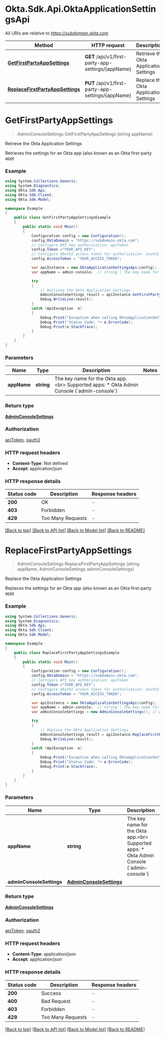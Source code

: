 # Okta.Sdk.Api.OktaApplicationSettingsApi

All URIs are relative to *https://subdomain.okta.com*

Method | HTTP request | Description
------------- | ------------- | -------------
[**GetFirstPartyAppSettings**](OktaApplicationSettingsApi.md#getfirstpartyappsettings) | **GET** /api/v1/first-party-app-settings/{appName} | Retrieve the Okta Application Settings
[**ReplaceFirstPartyAppSettings**](OktaApplicationSettingsApi.md#replacefirstpartyappsettings) | **PUT** /api/v1/first-party-app-settings/{appName} | Replace the Okta Application Settings


<a name="getfirstpartyappsettings"></a>
# **GetFirstPartyAppSettings**
> AdminConsoleSettings GetFirstPartyAppSettings (string appName)

Retrieve the Okta Application Settings

Retrieves the settings for an Okta app (also known as an Okta first-party app)

### Example
```csharp
using System.Collections.Generic;
using System.Diagnostics;
using Okta.Sdk.Api;
using Okta.Sdk.Client;
using Okta.Sdk.Model;

namespace Example
{
    public class GetFirstPartyAppSettingsExample
    {
        public static void Main()
        {
            Configuration config = new Configuration();
            config.OktaDomain = "https://subdomain.okta.com";
            // Configure API key authorization: apiToken
            config.Token ="YOUR_API_KEY";
            // Configure OAuth2 access token for authorization: oauth2
            config.AccessToken = "YOUR_ACCESS_TOKEN";

            var apiInstance = new OktaApplicationSettingsApi(config);
            var appName = admin-console;  // string | The key name for the Okta app.<br> Supported apps:   * Okta Admin Console (`admin-console`) 

            try
            {
                // Retrieve the Okta Application Settings
                AdminConsoleSettings result = apiInstance.GetFirstPartyAppSettings(appName);
                Debug.WriteLine(result);
            }
            catch (ApiException  e)
            {
                Debug.Print("Exception when calling OktaApplicationSettingsApi.GetFirstPartyAppSettings: " + e.Message );
                Debug.Print("Status Code: "+ e.ErrorCode);
                Debug.Print(e.StackTrace);
            }
        }
    }
}
```

### Parameters

Name | Type | Description  | Notes
------------- | ------------- | ------------- | -------------
 **appName** | **string**| The key name for the Okta app.&lt;br&gt; Supported apps:   * Okta Admin Console (&#x60;admin-console&#x60;)  | 

### Return type

[**AdminConsoleSettings**](AdminConsoleSettings.md)

### Authorization

[apiToken](../README.md#apiToken), [oauth2](../README.md#oauth2)

### HTTP request headers

 - **Content-Type**: Not defined
 - **Accept**: application/json


### HTTP response details
| Status code | Description | Response headers |
|-------------|-------------|------------------|
| **200** | OK |  -  |
| **403** | Forbidden |  -  |
| **429** | Too Many Requests |  -  |

[[Back to top]](#) [[Back to API list]](../README.md#documentation-for-api-endpoints) [[Back to Model list]](../README.md#documentation-for-models) [[Back to README]](../README.md)

<a name="replacefirstpartyappsettings"></a>
# **ReplaceFirstPartyAppSettings**
> AdminConsoleSettings ReplaceFirstPartyAppSettings (string appName, AdminConsoleSettings adminConsoleSettings)

Replace the Okta Application Settings

Replaces the settings for an Okta app (also known as an Okta first-party app)

### Example
```csharp
using System.Collections.Generic;
using System.Diagnostics;
using Okta.Sdk.Api;
using Okta.Sdk.Client;
using Okta.Sdk.Model;

namespace Example
{
    public class ReplaceFirstPartyAppSettingsExample
    {
        public static void Main()
        {
            Configuration config = new Configuration();
            config.OktaDomain = "https://subdomain.okta.com";
            // Configure API key authorization: apiToken
            config.Token ="YOUR_API_KEY";
            // Configure OAuth2 access token for authorization: oauth2
            config.AccessToken = "YOUR_ACCESS_TOKEN";

            var apiInstance = new OktaApplicationSettingsApi(config);
            var appName = admin-console;  // string | The key name for the Okta app.<br> Supported apps:   * Okta Admin Console (`admin-console`) 
            var adminConsoleSettings = new AdminConsoleSettings(); // AdminConsoleSettings | 

            try
            {
                // Replace the Okta Application Settings
                AdminConsoleSettings result = apiInstance.ReplaceFirstPartyAppSettings(appName, adminConsoleSettings);
                Debug.WriteLine(result);
            }
            catch (ApiException  e)
            {
                Debug.Print("Exception when calling OktaApplicationSettingsApi.ReplaceFirstPartyAppSettings: " + e.Message );
                Debug.Print("Status Code: "+ e.ErrorCode);
                Debug.Print(e.StackTrace);
            }
        }
    }
}
```

### Parameters

Name | Type | Description  | Notes
------------- | ------------- | ------------- | -------------
 **appName** | **string**| The key name for the Okta app.&lt;br&gt; Supported apps:   * Okta Admin Console (&#x60;admin-console&#x60;)  | 
 **adminConsoleSettings** | [**AdminConsoleSettings**](AdminConsoleSettings.md)|  | 

### Return type

[**AdminConsoleSettings**](AdminConsoleSettings.md)

### Authorization

[apiToken](../README.md#apiToken), [oauth2](../README.md#oauth2)

### HTTP request headers

 - **Content-Type**: application/json
 - **Accept**: application/json


### HTTP response details
| Status code | Description | Response headers |
|-------------|-------------|------------------|
| **200** | Success |  -  |
| **400** | Bad Request |  -  |
| **403** | Forbidden |  -  |
| **429** | Too Many Requests |  -  |

[[Back to top]](#) [[Back to API list]](../README.md#documentation-for-api-endpoints) [[Back to Model list]](../README.md#documentation-for-models) [[Back to README]](../README.md)

